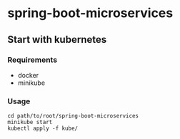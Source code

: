 # spring-boot-microservices
## Start with kubernetes
### Requirements
- docker
- minikube
### Usage
```
cd path/to/root/spring-boot-microservices
minikube start
kubectl apply -f kube/

```